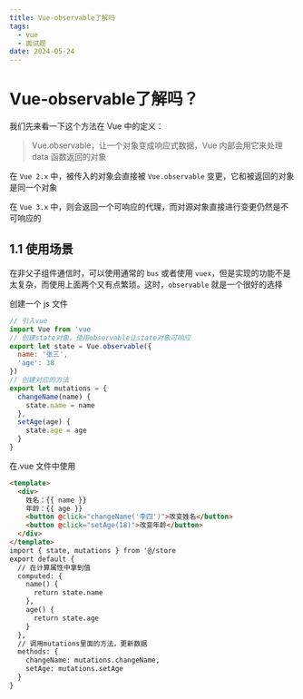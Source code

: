```yaml
---
title: Vue-observable了解吗
tags:
  - vue
  - 面试题
date: 2024-05-24
---
```

# Vue-observable了解吗？

我们先来看一下这个方法在 Vue 中的定义：

> Vue.observable，让一个对象变成响应式数据，Vue 内部会用它来处理 data 函数返回的对象

在 `Vue 2.x` 中，被传入的对象会直接被 `Vue.observable` 变更，它和被返回的对象是同一个对象

在 `Vue 3.x` 中，则会返回一个可响应的代理，而对源对象直接进行变更仍然是不可响应的

## 1.1 使用场景

在非父子组件通信时，可以使用通常的 `bus` 或者使用 `vuex`，但是实现的功能不是太复杂，而使用上面两个又有点繁琐。这时，`observable` 就是一个很好的选择

创建一个 js 文件
```js
// 引入vue
import Vue from 'vue
// 创建state对象，使用observable让state对象可响应
export let state = Vue.observable({
  name: '张三',
  'age': 38
})
// 创建对应的方法
export let mutations = {
  changeName(name) {
    state.name = name
  },
  setAge(age) {
    state.age = age
  }
}
```

在.vue 文件中使用

```html
<template>
  <div>
    姓名：{{ name }}
    年龄：{{ age }}
    <button @click="changeName('李四')">改变姓名</button>
    <button @click="setAge(18)">改变年龄</button>
  </div>
</template>
import { state, mutations } from '@/store
export default {
  // 在计算属性中拿到值
  computed: {
    name() {
      return state.name
    },
    age() {
      return state.age
    }
  },
  // 调用mutations里面的方法，更新数据
  methods: {
    changeName: mutations.changeName,
    setAge: mutations.setAge
  }
}
```
